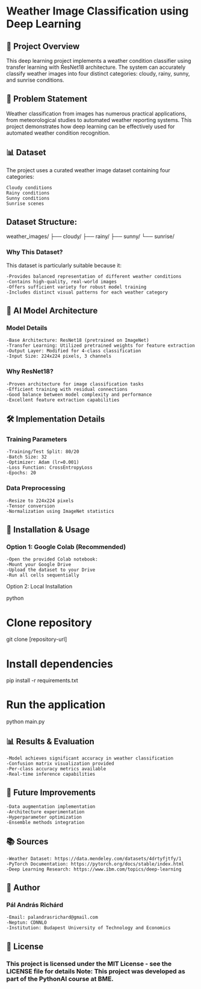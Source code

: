 # Weather Image Classification using Deep Learning

## 🌟 Project Overview
This deep learning project implements a weather condition classifier using transfer learning with ResNet18 architecture.
The system can accurately classify weather images into four distinct categories: cloudy, rainy, sunny, and sunrise conditions.

## 🎯 Problem Statement
Weather classification from images has numerous practical applications, from meteorological studies to automated weather reporting systems.
This project demonstrates how deep learning can be effectively used for automated weather condition recognition.

## 📊 Dataset
The project uses a curated weather image dataset containing four categories:

    Cloudy conditions
    Rainy conditions
    Sunny conditions
    Sunrise scenes

## Dataset Structure:

weather_images/
    ├── cloudy/
    ├── rainy/
    ├── sunny/
    └── sunrise/
    
### Why This Dataset?
This dataset is particularly suitable because it:

    -Provides balanced representation of different weather conditions
    -Contains high-quality, real-world images
    -Offers sufficient variety for robust model training
    -Includes distinct visual patterns for each weather category

## 🤖 AI Model Architecture
### Model Details

    -Base Architecture: ResNet18 (pretrained on ImageNet)
    -Transfer Learning: Utilized pretrained weights for feature extraction
    -Output Layer: Modified for 4-class classification
    -Input Size: 224x224 pixels, 3 channels

### Why ResNet18?

    -Proven architecture for image classification tasks
    -Efficient training with residual connections
    -Good balance between model complexity and performance
    -Excellent feature extraction capabilities

## 🛠️ Implementation Details
### Training Parameters

    -Training/Test Split: 80/20
    -Batch Size: 32
    -Optimizer: Adam (lr=0.001)
    -Loss Function: CrossEntropyLoss
    -Epochs: 20

### Data Preprocessing

    -Resize to 224x224 pixels
    -Tensor conversion
    -Normalization using ImageNet statistics

## 📝 Installation & Usage
### Option 1: Google Colab (Recommended)

    -Open the provided Colab notebook: 
    -Mount your Google Drive
    -Upload the dataset to your Drive
    -Run all cells sequentially
Option 2: Local Installation

python
# Clone repository
git clone [repository-url]

# Install dependencies
pip install -r requirements.txt

# Run the application
python main.py

## 📊 Results & Evaluation

    -Model achieves significant accuracy in weather classification
    -Confusion matrix visualization provided
    -Per-class accuracy metrics available
    -Real-time inference capabilities


## 🔧 Future Improvements

    -Data augmentation implementation
    -Architecture experimentation
    -Hyperparameter optimization
    -Ensemble methods integration

## 📚 Sources

    -Weather Dataset: https://data.mendeley.com/datasets/4drtyfjtfy/1
    -PyTorch Documentation: https://pytorch.org/docs/stable/index.html
    -Deep Learning Research: https://www.ibm.com/topics/deep-learning

## 👤 Author
### Pál András Richárd

    -Email: palandrasrichard@gmail.com
    -Neptun: CDNNLO
    -Institution: Budapest University of Technology and Economics

## 📄 License
### This project is licensed under the MIT License - see the LICENSE file for details Note: This project was developed as part of the PythonAI course at BME.
